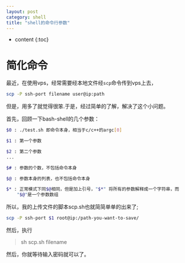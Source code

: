 ```yaml
---
layout: post
category: shell
title: "shell的命令行参数"
---
```


* content
{:toc}

# 简化命令
最近，在使用vps，经常需要经本地文件经`scp`命令传到vps上去，

```bash
scp -P ssh-port filename user@ip:path
```

但是，用多了就觉得很笨.于是，经过简单的了解，解决了这个小问题。

首先，回顾一下bash-shell的几个参数：

```bash
$0 : ./test.sh 即命令本身，相当于c/c++的argc[0]

$1 : 第一个参数

$2 : 第二个参数
...

$# : 参数的个数，不包括命令本身

$@ : 参数本身的列表，也不包括命令本身

$* : 正常模式下同$@相同，但是加上引号，"$*" 将所有的参数解释成一个字符串，而
	"$@"是一个参数数组
```
所以，我的上传文件的脚本scp.sh也就简简单单的出来了;

```bash
scp -P ssh-port $1 root@ip:/path-you-want-to-save/
```
然后，执行

> sh scp.sh filename

然后，你就等待输入密码就可以了。
